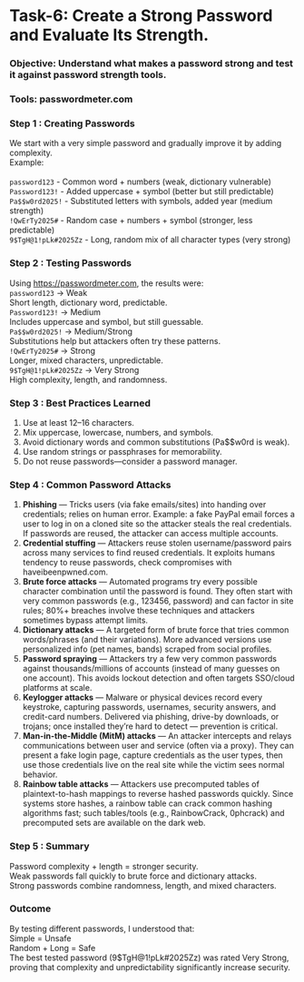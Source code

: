 # Task-6:  Create a Strong Password and Evaluate Its Strength.

### Objective: Understand what makes a password strong and test it against password strength tools.
### Tools: passwordmeter.com

### Step 1 : Creating Passwords
We start with a very simple password and gradually improve it by adding complexity.<br>
 Example:   <br>               
`password123`        -    Common word + numbers (weak, dictionary vulnerable)  <br>
`Password123!`	     -    Added uppercase + symbol (better but still predictable) <br>
`Pa$$w0rd2025!`      -	  Substituted letters with symbols, added year (medium strength) <br>
`!QwErTy2025#`	     -    Random case + numbers + symbol (stronger, less predictable) <br>
`9$TgH@1!pLk#2025Zz` -    Long, random mix of all character types (very strong) <br>

### Step 2 : Testing Passwords
Using https://passwordmeter.com, the results were:<br>
`password123` → Weak  <br>
Short length, dictionary word, predictable. <br>
`Password123!` → Medium <br>
Includes uppercase and symbol, but still guessable. <br>
`Pa$$w0rd2025!` → Medium/Strong  <br>
Substitutions help but attackers often try these patterns. <br>
`!QwErTy2025#` → Strong <br>
Longer, mixed characters, unpredictable. <br>
`9$TgH@1!pLk#2025Zz` → Very Strong <br>
High complexity, length, and randomness.

### Step 3 : Best Practices Learned
1.  Use at least 12–16 characters.
2.  Mix uppercase, lowercase, numbers, and symbols.
3.  Avoid dictionary words and common substitutions (Pa$$w0rd is weak).
4.  Use random strings or passphrases for memorability.
5.  Do not reuse passwords—consider a password manager.

### Step 4 : Common Password Attacks
1. **Phishing** — Tricks users (via fake emails/sites) into handing over credentials; relies on human error. Example: a fake PayPal email forces a user to log in on a cloned site so the attacker steals the real credentials. If passwords are reused, the attacker can access multiple accounts.
2. **Credential stuffing** — Attackers reuse stolen username/password pairs across many services to find reused credentials. It exploits humans tendency to reuse passwords, check compromises with haveibeenpwned.com.
3. **Brute force attacks** — Automated programs try every possible character combination until the password is found. They often start with very common passwords (e.g., 123456, password) and can factor in site rules; 80%+ breaches involve these techniques and attackers sometimes bypass attempt limits.
4. **Dictionary attacks** — A targeted form of brute force that tries common words/phrases (and their variations). More advanced versions use personalized info (pet names, bands) scraped from social profiles.
5. **Password spraying** — Attackers try a few very common passwords against thousands/millions of accounts (instead of many guesses on one account). This avoids lockout detection and often targets SSO/cloud platforms at scale.
6. **Keylogger attacks** — Malware or physical devices record every keystroke, capturing passwords, usernames, security answers, and credit-card numbers. Delivered via phishing, drive-by downloads, or trojans; once installed they’re hard to detect — prevention is critical.
7. **Man-in-the-Middle (MitM) attacks** — An attacker intercepts and relays communications between user and service (often via a proxy). They can present a fake login page, capture credentials as the user types, then use those credentials live on the real site while the victim sees normal behavior.
8. **Rainbow table attacks** — Attackers use precomputed tables of plaintext-to-hash mappings to reverse hashed passwords quickly. Since systems store hashes, a rainbow table can crack common hashing algorithms fast; such tables/tools (e.g., RainbowCrack, 0phcrack) and precomputed sets are available on the dark web.

### Step 5 : Summary
Password complexity + length = stronger security. <br>
Weak passwords fall quickly to brute force and dictionary attacks.<br>
Strong passwords combine randomness, length, and mixed characters.<br>

### Outcome
By testing different passwords, I understood that: <br>
Simple = Unsafe   <br>
Random + Long = Safe       <br>
The best tested password (9$TgH@1!pLk#2025Zz) was rated Very Strong, proving that complexity and unpredictability significantly increase security.
